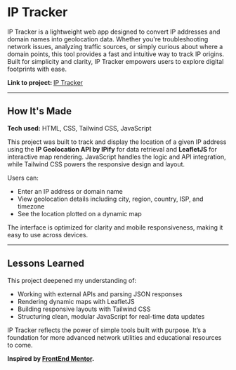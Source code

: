 # IP Tracker

IP Tracker is a lightweight web app designed to convert IP addresses and domain names into geolocation data. Whether you're troubleshooting network issues, analyzing traffic sources, or simply curious about where a domain points, this tool provides a fast and intuitive way to track IP origins. Built for simplicity and clarity, IP Tracker empowers users to explore digital footprints with ease.

<b>Link to project: </b> [IP Tracker](https://belunatic.github.io/ip-address-tracker-master/)

---

## How It's Made

**Tech used:** HTML, CSS, Tailwind CSS, JavaScript

This project was built to track and display the location of a given IP address using the **IP Geolocation API by IPify** for data retrieval and **LeafletJS** for interactive map rendering. JavaScript handles the logic and API integration, while Tailwind CSS powers the responsive design and layout.

Users can:

- Enter an IP address or domain name
- View geolocation details including city, region, country, ISP, and timezone
- See the location plotted on a dynamic map

The interface is optimized for clarity and mobile responsiveness, making it easy to use across devices.

---

## Lessons Learned

This project deepened my understanding of:

- Working with external APIs and parsing JSON responses
- Rendering dynamic maps with LeafletJS
- Building responsive layouts with Tailwind CSS
- Structuring clean, modular JavaScript for real-time data updates

IP Tracker reflects the power of simple tools built with purpose. It’s a foundation for more advanced network utilities and educational resources to come.

<b>Inspired by [FrontEnd Mentor](https://www.frontendmentor.io/challenges/ip-address-tracker-I8-0yYAH0).</b>
